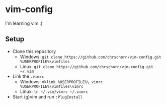 # vim-config

I'm learning vim :)

## Setup

* Clone this repository
    - Windows: `git clone https://github.com/chrschorn/vim-config.git %USERPROFILE%\vimfiles`
    - Linux: `git clone https://github.com/chrschorn/vim-config.git ~/.vim`
* Link the `.vimrc`
    - Windows: `mklink %USERPROFILE%\_vimrc %USERPROFILE%\vimfiles\vimrc`
    - Linux: `ln ~/.vim/vimrc ~/.vimrc`
* Start (g)vim and run `:PlugInstall`
